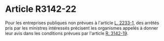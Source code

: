 # Article R3142-22

  
Pour les entreprises publiques non prévues à l'article [L. 2233-1][1], des arrêtés pris par les ministres intéressés précisent les organismes appelés à donner leur avis dans les conditions prévues par l'article [R. 3142-19][2].

 [1]: /affichCodeArticle.do?cidTexte=LEGITEXT000006072050&idArticle=LEGIARTI000006901731&dateTexte=&categorieLien=cid
 [2]: /affichCodeArticle.do?cidTexte=LEGITEXT000006072050&idArticle=LEGIARTI000018486852&dateTexte=&categorieLien=cid